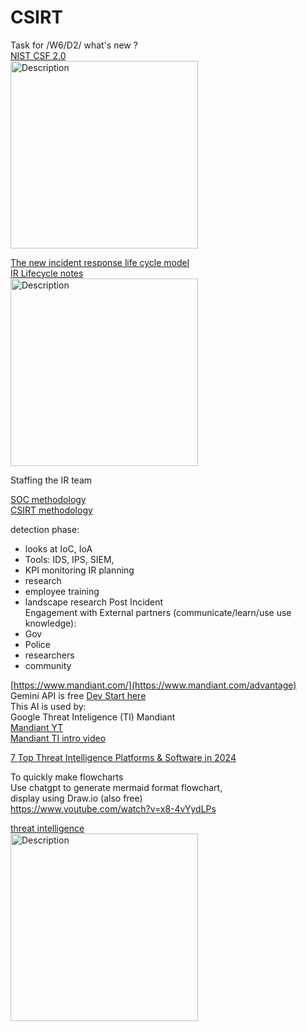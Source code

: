 # CSIRT
Task for /W6/D2/ what's new ? \
[NIST CSF 2.0](https://nvlpubs.nist.gov/nistpubs/CSWP/NIST.CSWP.29.pdf) \
<img src="https://github.com/user-attachments/assets/c1bd7f16-b5a2-4e36-8ff2-9141d5e31409" height="300px" alt="Description">

[The new incident response life cycle model ](https://csrc.nist.gov/Projects/incident-response) \
[IR Lifecycle notes](https://github.com/FredericGariepy/LighthouseLabs/blob/main/PKM/W4/D5/Project/notes.md#nist-incident-response-life-cycle-model) \
<img src="https://camo.githubusercontent.com/3d3d32c8857d162791fd57f4968e86eceb4c32adfa31c9a5344d5a4e11683394/68747470733a2f2f637372632e6e6973742e676f762f637372632f6d656469612f50726f6a656374732f696e636964656e742d726573706f6e73652f696d616765732d6d656469612f6c6966652532306379636c652e706e67" height="300px" alt="Description">


Staffing the IR team 

[SOC methodology](https://secureglobal.de/the-soc-methodology) \
[CSIRT methodology](https://secureglobal.de/the-csirt-methodology)

detection phase:
- looks at IoC, IoA
- Tools: IDS, IPS, SIEM,
- KPI monitoring
IR planning
- research
- employee training
- landscape research
Post Incident \
Engagement with External partners (communicate/learn/use use knowledge):
- Gov
- Police
- researchers
- community



[https://www.mandiant.com/](https://www.mandiant.com/advantage) \
Gemini API is free [Dev Start here](https://ai.google.dev/gemini-api/docs/get-started/tutorial) \
This AI is used by: \
Google Threat Inteligence (TI) Mandiant \
[Mandiant YT ](https://www.youtube.com/@Mandiant) \
[Mandiant TI intro video](https://www.youtube.com/watch?v=0x2-BIJo38I) 

[7 Top Threat Intelligence Platforms & Software in 2024](https://www.esecurityplanet.com/products/threat-intelligence-platforms/)

To quickly make flowcharts \
Use chatgpt to generate mermaid format flowchart,  \
display using Draw.io (also free) \
https://www.youtube.com/watch?v=x8-4vYydLPs

[threat intelligence](https://csrc.nist.gov/glossary/term/threat_intelligence) \
<img src="https://miro.medium.com/v2/resize:fit:1100/format:webp/1*izLLyNIsCtXw0SiklaBqYg.jpeg" height="300px" alt="Description">



